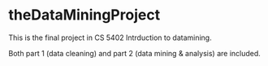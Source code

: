 # theDataMiningProject

This is the final project in CS 5402 Intrduction to datamining.

Both part 1 (data cleaning) and part 2 (data mining & analysis) are included.
